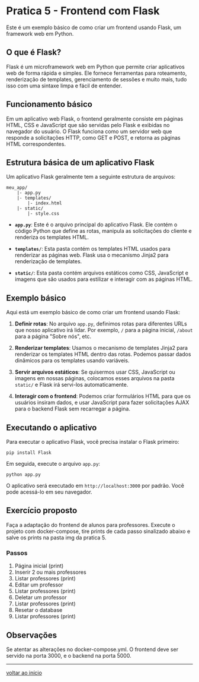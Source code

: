 # Pratica 5 - Frontend com Flask

Este é um exemplo básico de como criar um frontend usando Flask, um framework web em Python.

## O que é Flask?

Flask é um microframework web em Python que permite criar aplicativos web de forma rápida e simples. Ele fornece ferramentas para roteamento, renderização de templates, gerenciamento de sessões e muito mais, tudo isso com uma sintaxe limpa e fácil de entender.

## Funcionamento básico

Em um aplicativo web Flask, o frontend geralmente consiste em páginas HTML, CSS e JavaScript que são servidas pelo Flask e exibidas no navegador do usuário. O Flask funciona como um servidor web que responde a solicitações HTTP, como GET e POST, e retorna as páginas HTML correspondentes.

## Estrutura básica de um aplicativo Flask

Um aplicativo Flask geralmente tem a seguinte estrutura de arquivos:

```text
meu_app/
    |- app.py
    |- templates/
        |- index.html
    |- static/
        |- style.css
```

- **`app.py`**: Este é o arquivo principal do aplicativo Flask. Ele contém o código Python que define as rotas, manipula as solicitações do cliente e renderiza os templates HTML.

- **`templates/`**: Esta pasta contém os templates HTML usados para renderizar as páginas web. Flask usa o mecanismo Jinja2 para renderização de templates.

- **`static/`**: Esta pasta contém arquivos estáticos como CSS, JavaScript e imagens que são usados para estilizar e interagir com as páginas HTML.

## Exemplo básico

Aqui está um exemplo básico de como criar um frontend usando Flask:

1. **Definir rotas**: No arquivo `app.py`, definimos rotas para diferentes URLs que nosso aplicativo irá lidar. Por exemplo, `/` para a página inicial, `/about` para a página "Sobre nós", etc.

2. **Renderizar templates**: Usamos o mecanismo de templates Jinja2 para renderizar os templates HTML dentro das rotas. Podemos passar dados dinâmicos para os templates usando variáveis.

3. **Servir arquivos estáticos**: Se quisermos usar CSS, JavaScript ou imagens em nossas páginas, colocamos esses arquivos na pasta `static/` e Flask irá servi-los automaticamente.

4. **Interagir com o frontend**: Podemos criar formulários HTML para que os usuários insiram dados, e usar JavaScript para fazer solicitações AJAX para o backend Flask sem recarregar a página.

## Executando o aplicativo

Para executar o aplicativo Flask, você precisa instalar o Flask primeiro:

```shell
pip install Flask
```

Em seguida, execute o arquivo `app.py`:

```shell
python app.py
```

O aplicativo será executado em `http://localhost:3000` por padrão. Você pode acessá-lo em seu navegador.

## Exercício proposto

Faça a adaptação do frontend de alunos para professores. Execute o projeto com docker-compose, tire prints de cada passo sinalizado abaixo e salve os prints na pasta img da pratica 5.

### Passos

1. Página inicial (print)
2. Inserir 2 ou mais professores
3. Listar professores (print)
4. Editar um professor
5. Listar professores (print)
6. Deletar um professor
7. Listar professores (print)
8. Resetar o database
9. Listar professores (print)

## Observações

Se atentar as alterações no docker-compose.yml. O frontend deve ser servido na porta 3000, e o backend na porta 5000.

---
[voltar ao início](../../README.md)

